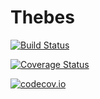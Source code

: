 # Thebes

[![Build Status](https://travis-ci.org/cormullion/Thebes.jl.svg?branch=master)](https://travis-ci.org/cormullion/Thebes.jl)

[![Coverage Status](https://coveralls.io/repos/cormullion/Thebes.jl/badge.svg?branch=master&service=github)](https://coveralls.io/github/cormullion/Thebes.jl?branch=master)

[![codecov.io](http://codecov.io/github/cormullion/Thebes.jl/coverage.svg?branch=master)](http://codecov.io/github/cormullion/Thebes.jl?branch=master)
